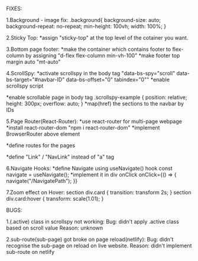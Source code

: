 FIXES:

1.Background - image fix:
.background{
  background-size: auto;
  background-repeat: no-repeat;
  min-height: 100vh;
  width: 100%;
}

2.Sticky Top:
*assign "sticky-top" at the top level of the cotainer you want.

3.Bottom page footer:
*make the container which contains footer to flex-column by assigning "d-flex flex-column min-vh-100"
*make footer top margin auto "mt-auto"

4.ScrollSpy:
*activate scrollspy in the body tag "data-bs-spy="scroll" data-bs-target="#navbar-ID" data-bs-offset="0" tabindex="0""
*enable scrollspy script
<script>
    const scrollSpy = new bootstrap.ScrollSpy(document.body, {
        target: '#navbar-ID'
    })
</script>
*enable scrollable page in body tag
.scrollspy-example {
  position: relative;
  height: 300px;
  overflow: auto;
}
*map(href) the sections to the navbar by IDs

5.Page Router(React-Router):
*use react-router for multi-page webpage
*install react-router-dom "npm i react-router-dom"
*implement BrowserRouter above <App> element
<!-- <BrowserRouter>
  <App />
</BrowserRouter> -->
*define routes for the pages
<!-- <Routes>
  <Route path="/" element={<Home />} />
  <Route path="/about" element={<About />} />
  <Route path="/projects" element={<Projects />} />
  <Route path="/contact" element={<Contact />} />
</Routes> -->
*define "Link" / "NavLink" instead of "a" tag
<!-- <NavLink to="/about">ABOUT</NavLink> -->

6.Navigate Hooks:
*define Navigate using useNavigate() hook
const navigate = useNavigate();
*implement it in div onClick
onClick={() => {
  navigate("/NavigatePath");
}}

7.Zoom effect on Hover:
section div.card {
    transition: transform 2s;
}
section div.card:hover {
    transform: scale(1.01);
}


BUGS:

1.(.active) class in scrollspy not working:
Bug: didn't apply .active class based on scroll value
Reason: unknown

2.sub-route(sub-page) got broke on page reload(netlify):
Bug: didn't recognise the sub-page on reload on live website.
Reason: didn't implement sub-route on netlify